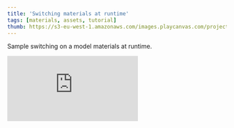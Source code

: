```yaml
---
title: 'Switching materials at runtime'
tags: [materials, assets, tutorial]
thumb: https://s3-eu-west-1.amazonaws.com/images.playcanvas.com/projects/12/437442/709ED5-image-75.jpg
---
```


Sample switching on a model materials at runtime.
<div className="iframe-container">
    <iframe loading="lazy" src="https://playcanv.as/p/7EZvdnZd/" title="Switching materials at runtime" webkitallowfullscreen="true" mozallowfullscreen="true" allow="autoplay" allowfullscreen="true" allowvr="" scrolling="no" frameborder="0" />
</div>
